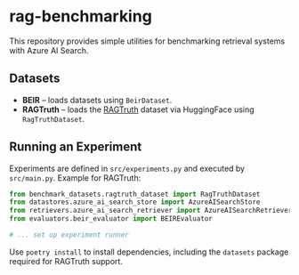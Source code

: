 # rag-benchmarking

This repository provides simple utilities for benchmarking retrieval systems with Azure AI Search.

## Datasets
- **BEIR** – loads datasets using `BeirDataset`.
- **RAGTruth** – loads the [RAGTruth](https://github.com/microsoft/RAGTruth) dataset via HuggingFace using `RagTruthDataset`.

## Running an Experiment
Experiments are defined in `src/experiments.py` and executed by `src/main.py`.
Example for RAGTruth:

```python
from benchmark_datasets.ragtruth_dataset import RagTruthDataset
from datastores.azure_ai_search_store import AzureAISearchStore
from retrievers.azure_ai_search_retriever import AzureAISearchRetriever
from evaluators.beir_evaluator import BEIREvaluator

# ... set up experiment runner
```

Use `poetry install` to install dependencies, including the `datasets` package required for RAGTruth support.